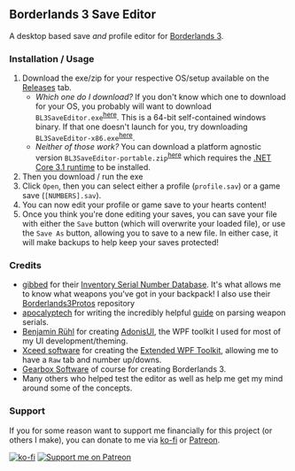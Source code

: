 ## Borderlands 3 Save Editor
A desktop based save *and* profile editor for [Borderlands 3](borderlands.com/).

### Installation / Usage
1. Download the exe/zip for your respective OS/setup available on the [Releases](https://github.com/FromDarkHell/BL3SaveEditor/releases) tab.
    * *Which one do I download?* If you don't know which one to download for your OS, you probably will want to download `BL3SaveEditor.exe`<sup>[here](https://github.com/FromDarkHell/BL3SaveEditor/releases/latest/download/BL3SaveEditor.exe)</sup>. This is a 64-bit self-contained windows binary. If that one doesn't launch for you, try downloading `BL3SaveEditor-x86.exe`<sup>[here](https://github.com/FromDarkHell/BL3SaveEditor/releases/latest/download/BL3SaveEditor-x86.exe)</sup>.
    * *Neither of those work?* You can download a platform agnostic version `BL3SaveEditor-portable.zip`<sup>[here](https://github.com/FromDarkHell/BL3SaveEditor/releases/latest/download/BL3SaveEditor-portable.zip)</sup> which requires the [.NET Core 3.1 runtime](https://dotnet.microsoft.com/download/dotnet/3.1/runtime) to be installed.
2. Then you download / run the exe
3. Click `Open`, then you can select either a profile (`profile.sav`) or a game save (`[NUMBERS].sav`).
4. You can now edit your profile or game save to your hearts content!
5. Once you think you're done editing your saves, you can save your file with either the `Save` button (which will overwrite your loaded file), or use the `Save As` button, allowing you to save to a new file. In either case, it will make backups to help keep your saves protected!

### Credits
* [gibbed](https://github.com/Gibbed) for their [Inventory Serial Number Database](https://github.com/gibbed/Borderlands3Dumps). It's what allows me to know what weapons you've got in your backpack! I also use their [Borderlands3Protos](https://github.com/gibbed/Borderlands3Protos) repository 
* [apocalyptech](https://github.com/apocalyptech/) for writing the incredibly helpful [guide](https://github.com/BLCM/BLCMods/wiki/Understanding-BL3-Item-Serial-Numbers) on parsing weapon serials.
* [Benjamin Rühl](https://github.com/benruehl) for creating [AdonisUI](https://github.com/benruehl/adonis-ui), the WPF toolkit I used for most of my UI development/theming.
* [Xceed software](https://github.com/xceedsoftware) for creating the [Extended WPF Toolkit](https://github.com/xceedsoftware/wpftoolkit), allowing me to have a `Raw` tab and number up/downs.
* [Gearbox Software](https://www.gearboxsoftware.com/) of course for creating Borderlands 3.
* Many others who helped test the editor as well as help me get my mind around some of the concepts.

### Support
If you for some reason want to support me financially for this project (or others I make), you can donate to me via [ko-fi](https://ko-fi.com/fromdarkhell) or [Patreon](https://patreon.com/fromdarkhell).

[![ko-fi](https://ko-fi.com/img/githubbutton_sm.svg)](https://ko-fi.com/O4O44GLCD) [![Support me on Patreon](https://img.shields.io/endpoint.svg?url=https%3A%2F%2Fshieldsio-patreon.vercel.app%2Fapi%3Fusername%3Dfromdarkhell%26type%3Dpatrons&style=for-the-badge)](https://patreon.com/fromdarkhell)

